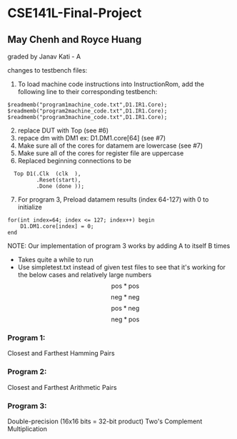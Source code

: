 # CSE141L-Final-Project
## May Chenh and Royce Huang
graded by Janav Kati - A

changes to testbench files:
1) To load machine code instructions into InstructionRom, add the following line to their corresponding testbench:
```
$readmemb("program1machine_code.txt",D1.IR1.Core);
$readmemb("program2machine_code.txt",D1.IR1.Core);
$readmemb("program3machine_code.txt",D1.IR1.Core);
```
2) replace DUT with Top (see #6)
3) repace dm with DM1 ex: D1.DM1.core[64] (see #7)
4) Make sure all of the cores for datamem are lowercase (see #7)
5) Make sure all of the cores for register file are uppercase
6) Replaced beginning connections to be 
```
  Top D1(.Clk  (clk  ),
		 .Reset(start),
		 .Done (done )); 
```
7) For program 3,
Preload datamem results (index 64-127) with 0 to initialize
```
for(int index=64; index <= 127; index++) begin
    D1.DM1.core[index] = 0;
end
```
NOTE: Our implementation of program 3 works by adding A to itself B times
- Takes quite a while to run
- Use simpletest.txt instead of given test files to see that it's working for the below cases and relatively large numbers
 	$$\text{pos} * \text{pos}$$
 	$$\text{neg}* \text{neg}$$
 	$$\text{pos}* \text{neg}$$
   	$$\text{neg}* \text{pos}$$

### Program 1: 
Closest and Farthest Hamming Pairs 

### Program 2:
Closest and Farthest Arithmetic Pairs

### Program 3:
Double-precision (16x16 bits = 32-bit product) Two's Complement Multiplication
